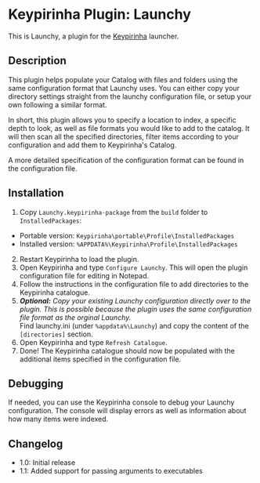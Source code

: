 # Keypirinha Plugin: Launchy

This is Launchy, a plugin for the [Keypirinha](http://keypirinha.com) launcher.


## Description

This plugin helps populate your Catalog with files and folders using the same
configuration format that Launchy uses. You can either copy your directory settings
straight from the launchy configuration file, or setup your own following a similar format.

In short, this plugin allows you to specify a location to index, a specific depth to look,
as well as file formats you would like to add to the catalog. It will then scan all the
specified directories, filter items according to your configuration and add them to Keypirinha's Catalog.

A more detailed specification of the configuration format can be found in the configuration file.

## Installation

1. Copy `Launchy.keypirinha-package` from the `build` folder to `InstalledPackages`:
  * Portable version: `Keypirinha\portable\Profile\InstalledPackages`
  * Installed version: `%APPDATA%\Keypirinha\Profile\InstalledPackages`
2. Restart Keypirinha to load the plugin.
3. Open Keypirinha and type `Configure Launchy`. This will open the plugin configuration file for editing in Notepad.
4. Follow the instructions in the configuration file to add directories to the Keypirinha catalogue. 
5. ***Optional:*** *Copy your existing Launchy configuration directly over to the plugin. This is possible because the plugin uses the same configuration file format as the orginal Launchy.* <br>
  Find launchy.ini (under `%appdata%\Launchy`) and copy the content of the `[directories]` section. 
6. Open Keypirinha and type `Refresh Catalogue`. 
7. Done! The Keypirinha catalogue should now be populated with the additional items specified in the configuration file. 
  
## Debugging  

If needed, you can use the Keypirinha console to debug your Launchy configuration. The console will display errors as well as information about how many items were indexed.

## Changelog

- 1.0: Initial release
- 1.1: Added support for passing arguments to executables
